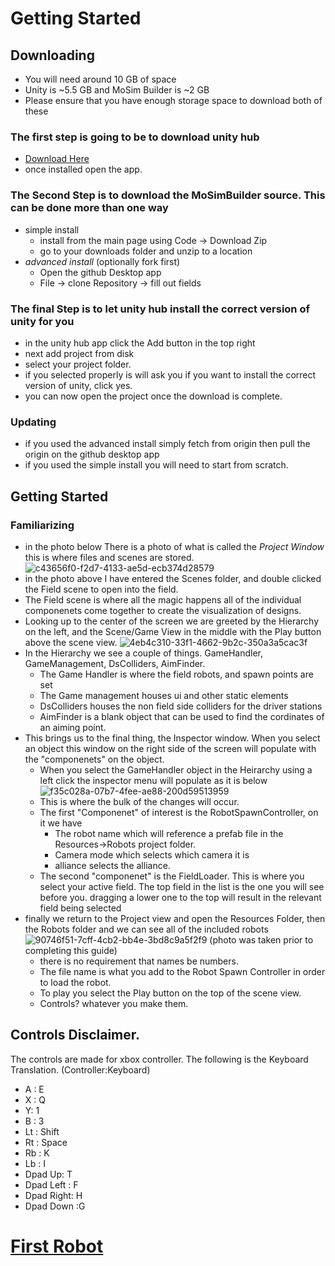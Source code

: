 # Getting Started

## Downloading
  * You will need around 10 GB of space
  * Unity is ~5.5 GB and MoSim Builder is ~2 GB
  * Please ensure that you have enough storage space to download both of these

### The first step is going to be to download unity hub
  * [Download Here](https://unity.com/download)
  * once installed open the app.
### The Second Step is to download the MoSimBuilder source. This can be done more than one way
  * simple install
    * install from the main page using Code -> Download Zip
    * go to your downloads folder and unzip to a location
  *  _advanced install_  (optionally fork first)
     * Open the github Desktop app
     * File -> clone Repository -> fill out fields
### The final Step is to let unity hub install the correct version of unity for you
  * in the unity hub app click the Add button in the top right
  * next add project from disk
  * select your project folder.
  * if you selected properly is will ask you if you want to install the correct version of unity, click yes.
  * you can now open the project once the download is complete.

### Updating
 * if you used the advanced install simply fetch from origin then pull the origin on the github desktop app
 * if you used the simple install you will need to start from scratch.

## Getting Started

### Familiarizing
* in the photo below There is a photo of what is called the _Project Window_ this is where files and scenes are stored.
  ![c43656f0-f2d7-4133-ae5d-ecb374d28579](https://github.com/user-attachments/assets/666f7452-7d31-4656-8ca6-d95f3a99b3ac)
* in the photo above I have entered the Scenes folder, and double clicked the Field scene to open into the field.
* The Field scene is where all the magic happens all of the individual componenets come together to create the visualization of designs.
* Looking up to the center of the screen we are greeted by the Hierarchy on the left, and the Scene/Game View in the middle with the Play button above the scene view.
![4eb4c310-33f1-4662-9b2c-350a3a5cac3f](https://github.com/user-attachments/assets/f023d61d-2e1f-44bb-9a21-2bd49921e62f)
* In the Hierarchy we see a couple of things. GameHandler, GameManagement, DsColliders, AimFinder.
   * The Game Handler is where the field robots, and spawn points are set
   * The Game management houses ui and other static elements
   * DsColliders houses the non field side colliders for the driver stations
   * AimFinder is a blank object that can be used to find the cordinates of an aiming point.
* This brings us to the final thing, the Inspector window. When you select an object this window on the right side of the screen will populate with the "componenets" on the object.
   * When you select the GameHandler object in the Heirarchy using a left click the inspector menu will populate as it is below
![f35c028a-07b7-4fee-ae88-200d59513959](https://github.com/user-attachments/assets/8b3ea1da-bfae-4a9b-ab5e-cb95bacafb5d)
   * This is where the bulk of the changes will occur.
   * The first "Componenet" of interest is the RobotSpawnController, on it we have
      * The robot name which will reference a prefab file in the Resources->Robots project folder.
      * Camera mode which selects which camera it is
      * alliance selects the alliance.
   * The second "componenet" is the FieldLoader. This is where you select your active field. The top field in the list is the one you will see before you. dragging a lower one to the top will result in the relevant field being selected
* finally we return to the Project view and open the Resources Folder, then the Robots folder and we can see all of the included robots
  ![90746f51-7cff-4cb2-bb4e-3bd8c9a5f2f9](https://github.com/user-attachments/assets/6d3a6089-86a3-4efd-a17d-ba0c6aa215a7)
 (photo was taken prior to completing this guide)
   * there is no requirement that names be numbers.
   * The file name is what you add to the Robot Spawn Controller in order to load the robot.
   * To play you select the Play button on the top of the scene view.
   * Controls? whatever you make them.
 ## Controls Disclaimer.
 The controls are made for xbox controller. The following is the Keyboard Translation. (Controller:Keyboard)
 * A : E
 * X : Q
 * Y: 1
 * B : 3
 * Lt : Shift
 * Rt : Space
 * Rb : K
 * Lb : I
 * Dpad Up: T
 * Dpad Left : F
 * Dpad Right: H
 * Dpad Down :G

# [First Robot](https://github.com/masonmm3/MoSimBuilder/blob/Stable/Documentation/FirstRobot.md)
